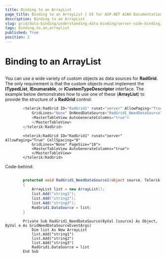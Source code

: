 ```yaml
---
title: Binding to an ArrayList
page_title: Binding to an ArrayList | UI for ASP.NET AJAX Documentation
description: Binding to an ArrayList
slug: grid/data-binding/understanding-data-binding/server-side-binding/various-data-sources/binding-to-an-arraylist
tags: binding,to,an,arraylist
published: True
position: 2
---
```


# Binding to an ArrayList



## 

You can use a wide variety of custom objects as data sources for __RadGrid__. The only requirement is that the custom objects must implement the __ITypedList__, __IEnumarable__, or __ICustomTypeDescriptor__ interface. The example below demonstrates how to use one of these (__ArrayList__) to provide the structure of a __RadGrid__ control:



````C#
	    <telerik:RadGrid ID="RadGrid1" runat="server" AllowPaging="True" CellSpacing="0"
	        GridLines="None" OnNeedDataSource="RadGrid1_NeedDataSource1" PageSize="10">
	        <MasterTableView AutoGenerateColumns="true">
	        </MasterTableView>
	    </telerik:RadGrid>
````
````VB.NET
	    <telerik:RadGrid ID="RadGrid1" runat="server" AllowPaging="True" CellSpacing="0"
	        GridLines="None" PageSize="10">
	        <MasterTableView AutoGenerateColumns="true">
	        </MasterTableView>
	    </telerik:RadGrid>
````


Code-behind:



````C#
	
	    protected void RadGrid1_NeedDataSource1(object source, Telerik.Web.UI.GridNeedDataSourceEventArgs e)
	    {
	        ArrayList list = new ArrayList();
	        list.Add("string1");
	        list.Add("string2");
	        list.Add("string3");
	        RadGrid1.DataSource = list;
	    }
````
````VB.NET
	    Private Sub RadGrid1_NeedDataSource(ByVal [source] As Object, ByVal e As GridNeedDataSourceEventArgs)
	        Dim list As New ArrayList
	        list.Add("string1")
	        list.Add("string2")
	        list.Add("string3")
	        RadGrid1.DataSource = list
	    End Sub
````

